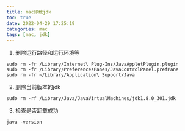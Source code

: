 ```yaml
---
title: mac卸载jdk
toc: true
date: 2022-04-29 17:25:19
categories: mac
tags: [mac, jdk]
---
```


1. 删除运行路径和运行环境等

```
sudo rm -fr /Library/Internet\ Plug-Ins/JavaAppletPlugin.plugin
sudo rm -fr /Library/PreferencesPanes/JavaControlPanel.prefPane
sudo rm -fr ~/Library/Application\ Support/Java
```

2. 删除当前版本的jdk

```
sudo rm -rf /Library/Java/JavaVirtualMachines/jdk1.8.0_301.jdk
```

3. 检查是否卸载成功

```
java -version
```